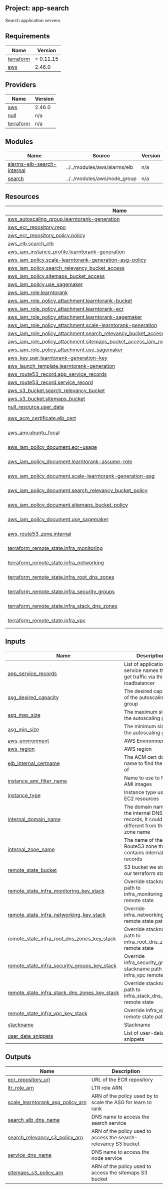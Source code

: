 ## Project: app-search

Search application servers

## Requirements

| Name | Version |
|------|---------|
| <a name="requirement_terraform"></a> [terraform](#requirement\_terraform) | = 0.11.15 |
| <a name="requirement_aws"></a> [aws](#requirement\_aws) | 2.46.0 |

## Providers

| Name | Version |
|------|---------|
| <a name="provider_aws"></a> [aws](#provider\_aws) | 2.46.0 |
| <a name="provider_null"></a> [null](#provider\_null) | n/a |
| <a name="provider_terraform"></a> [terraform](#provider\_terraform) | n/a |

## Modules

| Name | Source | Version |
|------|--------|---------|
| <a name="module_alarms-elb-search-internal"></a> [alarms-elb-search-internal](#module\_alarms-elb-search-internal) | ../../modules/aws/alarms/elb | n/a |
| <a name="module_search"></a> [search](#module\_search) | ../../modules/aws/node_group | n/a |

## Resources

| Name | Type |
|------|------|
| [aws_autoscaling_group.learntorank-generation](https://registry.terraform.io/providers/hashicorp/aws/2.46.0/docs/resources/autoscaling_group) | resource |
| [aws_ecr_repository.repo](https://registry.terraform.io/providers/hashicorp/aws/2.46.0/docs/resources/ecr_repository) | resource |
| [aws_ecr_repository_policy.policy](https://registry.terraform.io/providers/hashicorp/aws/2.46.0/docs/resources/ecr_repository_policy) | resource |
| [aws_elb.search_elb](https://registry.terraform.io/providers/hashicorp/aws/2.46.0/docs/resources/elb) | resource |
| [aws_iam_instance_profile.learntorank-generation](https://registry.terraform.io/providers/hashicorp/aws/2.46.0/docs/resources/iam_instance_profile) | resource |
| [aws_iam_policy.scale-learntorank-generation-asg-policy](https://registry.terraform.io/providers/hashicorp/aws/2.46.0/docs/resources/iam_policy) | resource |
| [aws_iam_policy.search_relevancy_bucket_access](https://registry.terraform.io/providers/hashicorp/aws/2.46.0/docs/resources/iam_policy) | resource |
| [aws_iam_policy.sitemaps_bucket_access](https://registry.terraform.io/providers/hashicorp/aws/2.46.0/docs/resources/iam_policy) | resource |
| [aws_iam_policy.use_sagemaker](https://registry.terraform.io/providers/hashicorp/aws/2.46.0/docs/resources/iam_policy) | resource |
| [aws_iam_role.learntorank](https://registry.terraform.io/providers/hashicorp/aws/2.46.0/docs/resources/iam_role) | resource |
| [aws_iam_role_policy_attachment.learntorank-bucket](https://registry.terraform.io/providers/hashicorp/aws/2.46.0/docs/resources/iam_role_policy_attachment) | resource |
| [aws_iam_role_policy_attachment.learntorank-ecr](https://registry.terraform.io/providers/hashicorp/aws/2.46.0/docs/resources/iam_role_policy_attachment) | resource |
| [aws_iam_role_policy_attachment.learntorank-sagemaker](https://registry.terraform.io/providers/hashicorp/aws/2.46.0/docs/resources/iam_role_policy_attachment) | resource |
| [aws_iam_role_policy_attachment.scale-learntorank-generation](https://registry.terraform.io/providers/hashicorp/aws/2.46.0/docs/resources/iam_role_policy_attachment) | resource |
| [aws_iam_role_policy_attachment.search_relevancy_bucket_access_iam_role_policy_attachment](https://registry.terraform.io/providers/hashicorp/aws/2.46.0/docs/resources/iam_role_policy_attachment) | resource |
| [aws_iam_role_policy_attachment.sitemaps_bucket_access_iam_role_policy_attachment](https://registry.terraform.io/providers/hashicorp/aws/2.46.0/docs/resources/iam_role_policy_attachment) | resource |
| [aws_iam_role_policy_attachment.use_sagemaker](https://registry.terraform.io/providers/hashicorp/aws/2.46.0/docs/resources/iam_role_policy_attachment) | resource |
| [aws_key_pair.learntorank-generation-key](https://registry.terraform.io/providers/hashicorp/aws/2.46.0/docs/resources/key_pair) | resource |
| [aws_launch_template.learntorank-generation](https://registry.terraform.io/providers/hashicorp/aws/2.46.0/docs/resources/launch_template) | resource |
| [aws_route53_record.app_service_records](https://registry.terraform.io/providers/hashicorp/aws/2.46.0/docs/resources/route53_record) | resource |
| [aws_route53_record.service_record](https://registry.terraform.io/providers/hashicorp/aws/2.46.0/docs/resources/route53_record) | resource |
| [aws_s3_bucket.search_relevancy_bucket](https://registry.terraform.io/providers/hashicorp/aws/2.46.0/docs/resources/s3_bucket) | resource |
| [aws_s3_bucket.sitemaps_bucket](https://registry.terraform.io/providers/hashicorp/aws/2.46.0/docs/resources/s3_bucket) | resource |
| [null_resource.user_data](https://registry.terraform.io/providers/hashicorp/null/latest/docs/resources/resource) | resource |
| [aws_acm_certificate.elb_cert](https://registry.terraform.io/providers/hashicorp/aws/2.46.0/docs/data-sources/acm_certificate) | data source |
| [aws_ami.ubuntu_focal](https://registry.terraform.io/providers/hashicorp/aws/2.46.0/docs/data-sources/ami) | data source |
| [aws_iam_policy_document.ecr-usage](https://registry.terraform.io/providers/hashicorp/aws/2.46.0/docs/data-sources/iam_policy_document) | data source |
| [aws_iam_policy_document.learntorank-assume-role](https://registry.terraform.io/providers/hashicorp/aws/2.46.0/docs/data-sources/iam_policy_document) | data source |
| [aws_iam_policy_document.scale-learntorank-generation-asg](https://registry.terraform.io/providers/hashicorp/aws/2.46.0/docs/data-sources/iam_policy_document) | data source |
| [aws_iam_policy_document.search_relevancy_bucket_policy](https://registry.terraform.io/providers/hashicorp/aws/2.46.0/docs/data-sources/iam_policy_document) | data source |
| [aws_iam_policy_document.sitemaps_bucket_policy](https://registry.terraform.io/providers/hashicorp/aws/2.46.0/docs/data-sources/iam_policy_document) | data source |
| [aws_iam_policy_document.use_sagemaker](https://registry.terraform.io/providers/hashicorp/aws/2.46.0/docs/data-sources/iam_policy_document) | data source |
| [aws_route53_zone.internal](https://registry.terraform.io/providers/hashicorp/aws/2.46.0/docs/data-sources/route53_zone) | data source |
| [terraform_remote_state.infra_monitoring](https://registry.terraform.io/providers/hashicorp/terraform/latest/docs/data-sources/remote_state) | data source |
| [terraform_remote_state.infra_networking](https://registry.terraform.io/providers/hashicorp/terraform/latest/docs/data-sources/remote_state) | data source |
| [terraform_remote_state.infra_root_dns_zones](https://registry.terraform.io/providers/hashicorp/terraform/latest/docs/data-sources/remote_state) | data source |
| [terraform_remote_state.infra_security_groups](https://registry.terraform.io/providers/hashicorp/terraform/latest/docs/data-sources/remote_state) | data source |
| [terraform_remote_state.infra_stack_dns_zones](https://registry.terraform.io/providers/hashicorp/terraform/latest/docs/data-sources/remote_state) | data source |
| [terraform_remote_state.infra_vpc](https://registry.terraform.io/providers/hashicorp/terraform/latest/docs/data-sources/remote_state) | data source |

## Inputs

| Name | Description | Type | Default | Required |
|------|-------------|------|---------|:--------:|
| <a name="input_app_service_records"></a> [app\_service\_records](#input\_app\_service\_records) | List of application service names that get traffic via this loadbalancer | `list` | `[]` | no |
| <a name="input_asg_desired_capacity"></a> [asg\_desired\_capacity](#input\_asg\_desired\_capacity) | The desired capacity of the autoscaling group | `string` | `"2"` | no |
| <a name="input_asg_max_size"></a> [asg\_max\_size](#input\_asg\_max\_size) | The maximum size of the autoscaling group | `string` | `"2"` | no |
| <a name="input_asg_min_size"></a> [asg\_min\_size](#input\_asg\_min\_size) | The minimum size of the autoscaling group | `string` | `"2"` | no |
| <a name="input_aws_environment"></a> [aws\_environment](#input\_aws\_environment) | AWS Environment | `string` | n/a | yes |
| <a name="input_aws_region"></a> [aws\_region](#input\_aws\_region) | AWS region | `string` | `"eu-west-1"` | no |
| <a name="input_elb_internal_certname"></a> [elb\_internal\_certname](#input\_elb\_internal\_certname) | The ACM cert domain name to find the ARN of | `string` | n/a | yes |
| <a name="input_instance_ami_filter_name"></a> [instance\_ami\_filter\_name](#input\_instance\_ami\_filter\_name) | Name to use to find AMI images | `string` | `""` | no |
| <a name="input_instance_type"></a> [instance\_type](#input\_instance\_type) | Instance type used for EC2 resources | `string` | `"c5.xlarge"` | no |
| <a name="input_internal_domain_name"></a> [internal\_domain\_name](#input\_internal\_domain\_name) | The domain name of the internal DNS records, it could be different from the zone name | `string` | n/a | yes |
| <a name="input_internal_zone_name"></a> [internal\_zone\_name](#input\_internal\_zone\_name) | The name of the Route53 zone that contains internal records | `string` | n/a | yes |
| <a name="input_remote_state_bucket"></a> [remote\_state\_bucket](#input\_remote\_state\_bucket) | S3 bucket we store our terraform state in | `string` | n/a | yes |
| <a name="input_remote_state_infra_monitoring_key_stack"></a> [remote\_state\_infra\_monitoring\_key\_stack](#input\_remote\_state\_infra\_monitoring\_key\_stack) | Override stackname path to infra\_monitoring remote state | `string` | `""` | no |
| <a name="input_remote_state_infra_networking_key_stack"></a> [remote\_state\_infra\_networking\_key\_stack](#input\_remote\_state\_infra\_networking\_key\_stack) | Override infra\_networking remote state path | `string` | `""` | no |
| <a name="input_remote_state_infra_root_dns_zones_key_stack"></a> [remote\_state\_infra\_root\_dns\_zones\_key\_stack](#input\_remote\_state\_infra\_root\_dns\_zones\_key\_stack) | Override stackname path to infra\_root\_dns\_zones remote state | `string` | `""` | no |
| <a name="input_remote_state_infra_security_groups_key_stack"></a> [remote\_state\_infra\_security\_groups\_key\_stack](#input\_remote\_state\_infra\_security\_groups\_key\_stack) | Override infra\_security\_groups stackname path to infra\_vpc remote state | `string` | `""` | no |
| <a name="input_remote_state_infra_stack_dns_zones_key_stack"></a> [remote\_state\_infra\_stack\_dns\_zones\_key\_stack](#input\_remote\_state\_infra\_stack\_dns\_zones\_key\_stack) | Override stackname path to infra\_stack\_dns\_zones remote state | `string` | `""` | no |
| <a name="input_remote_state_infra_vpc_key_stack"></a> [remote\_state\_infra\_vpc\_key\_stack](#input\_remote\_state\_infra\_vpc\_key\_stack) | Override infra\_vpc remote state path | `string` | `""` | no |
| <a name="input_stackname"></a> [stackname](#input\_stackname) | Stackname | `string` | n/a | yes |
| <a name="input_user_data_snippets"></a> [user\_data\_snippets](#input\_user\_data\_snippets) | List of user-data snippets | `list` | n/a | yes |

## Outputs

| Name | Description |
|------|-------------|
| <a name="output_ecr_repository_url"></a> [ecr\_repository\_url](#output\_ecr\_repository\_url) | URL of the ECR repository |
| <a name="output_ltr_role_arn"></a> [ltr\_role\_arn](#output\_ltr\_role\_arn) | LTR role ARN |
| <a name="output_scale_learntorank_asg_policy_arn"></a> [scale\_learntorank\_asg\_policy\_arn](#output\_scale\_learntorank\_asg\_policy\_arn) | ARN of the policy used by to scale the ASG for learn to rank |
| <a name="output_search_elb_dns_name"></a> [search\_elb\_dns\_name](#output\_search\_elb\_dns\_name) | DNS name to access the search service |
| <a name="output_search_relevancy_s3_policy_arn"></a> [search\_relevancy\_s3\_policy\_arn](#output\_search\_relevancy\_s3\_policy\_arn) | ARN of the policy used to access the search-relevancy S3 bucket |
| <a name="output_service_dns_name"></a> [service\_dns\_name](#output\_service\_dns\_name) | DNS name to access the node service |
| <a name="output_sitemaps_s3_policy_arn"></a> [sitemaps\_s3\_policy\_arn](#output\_sitemaps\_s3\_policy\_arn) | ARN of the policy used to access the sitemaps S3 bucket |
